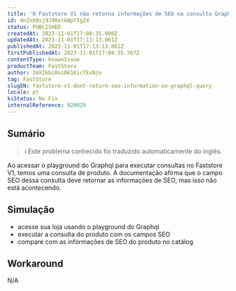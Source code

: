 ```yaml
---
title: 'O Faststore V1 não retorna informações de SEO na consulta Graphql'
id: 4nZnX8sj9J90xtkNpYIgZ4
status: PUBLISHED
createdAt: 2023-11-01T17:08:35.090Z
updatedAt: 2023-11-01T17:13:13.061Z
publishedAt: 2023-11-01T17:13:13.061Z
firstPublishedAt: 2023-11-01T17:08:35.767Z
contentType: knownIssue
productTeam: FastStore
author: 2mXZkbi0oi061KicTExNjo
tag: FastStore
slugEN: faststore-v1-dont-return-seo-information-on-graphql-query
locale: pt
kiStatus: No Fix
internalReference: 929029
---
```


## Sumário

>ℹ️ Este problema conhecido foi traduzido automaticamente do inglês.


Ao acessar o playground do Graphql para executar consultas no Faststore V1, temos uma consulta de produto. A documentação afirma que o campo SEO dessa consulta deve retornar as informações de SEO, mas isso não está acontecendo.

## Simulação



- acesse sua loja usando o playground do Graphql
- executar a consulta do produto com os campos SEO
- compare com as informações de SEO do produto no catálog

## Workaround


N/A





